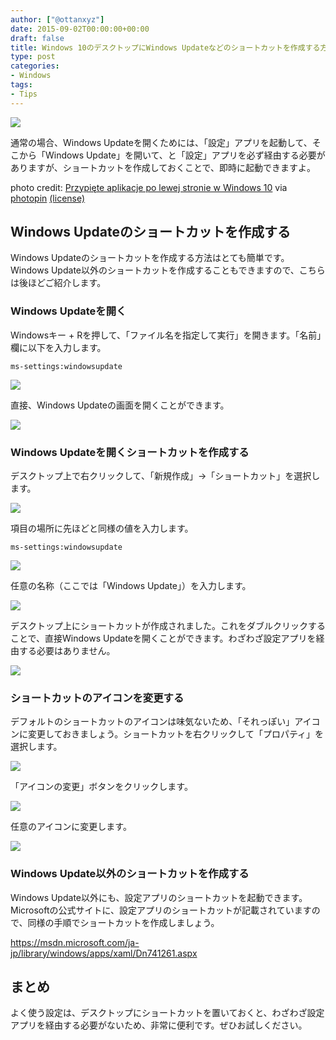 ```yaml
---
author: ["@ottanxyz"]
date: 2015-09-02T00:00:00+00:00
draft: false
title: Windows 10のデスクトップにWindows Updateなどのショートカットを作成する方法
type: post
categories:
- Windows
tags:
- Tips
---
```


![](150902-55e674bd9571a.jpg)






通常の場合、Windows Updateを開くためには、「設定」アプリを起動して、そこから「Windows Update」を開いて、と「設定」アプリを必ず経由する必要がありますが、ショートカットを作成しておくことで、即時に起動できますよ。





photo credit: [Przypięte aplikacje po lewej stronie w Windows 10](http://www.flickr.com/photos/126940499@N05/15458197175) via [photopin](http://photopin.com) [(license)](https://creativecommons.org/licenses/by-nd/2.0/)





## Windows Updateのショートカットを作成する





Windows Updateのショートカットを作成する方法はとても簡単です。Windows Update以外のショートカットを作成することもできますので、こちらは後ほどご紹介します。





### Windows Updateを開く





Windowsキー + Rを押して、「ファイル名を指定して実行」を開きます。「名前」欄に以下を入力します。





    ms-settings:windowsupdate





![](150902-55e674bece54e.png)






直接、Windows Updateの画面を開くことができます。





![](150902-55e674c01a286.png)






### Windows Updateを開くショートカットを作成する





デスクトップ上で右クリックして、「新規作成」→「ショートカット」を選択します。





![](150902-55e674c1b9587.png)






項目の場所に先ほどと同様の値を入力します。





    ms-settings:windowsupdate





![](150902-55e674c351d5a.png)






任意の名称（ここでは「Windows Update」）を入力します。





![](150902-55e674c4c3da5.png)






デスクトップ上にショートカットが作成されました。これをダブルクリックすることで、直接Windows Updateを開くことができます。わざわざ設定アプリを経由する必要はありません。





![](150902-55e674c651d76.png)






### ショートカットのアイコンを変更する





デフォルトのショートカットのアイコンは味気ないため、「それっぽい」アイコンに変更しておきましょう。ショートカットを右クリックして「プロパティ」を選択します。





![](150902-55e674c79e439.png)






「アイコンの変更」ボタンをクリックします。





![](150902-55e674c9aedef.png)






任意のアイコンに変更します。





![](150902-55e674caec27a.png)






### Windows Update以外のショートカットを作成する





Windows Update以外にも、設定アプリのショートカットを起動できます。Microsoftの公式サイトに、設定アプリのショートカットが記載されていますので、同様の手順でショートカットを作成しましょう。



https://msdn.microsoft.com/ja-jp/library/windows/apps/xaml/Dn741261.aspx



## まとめ





よく使う設定は、デスクトップにショートカットを置いておくと、わざわざ設定アプリを経由する必要がないため、非常に便利です。ぜひお試しください。
